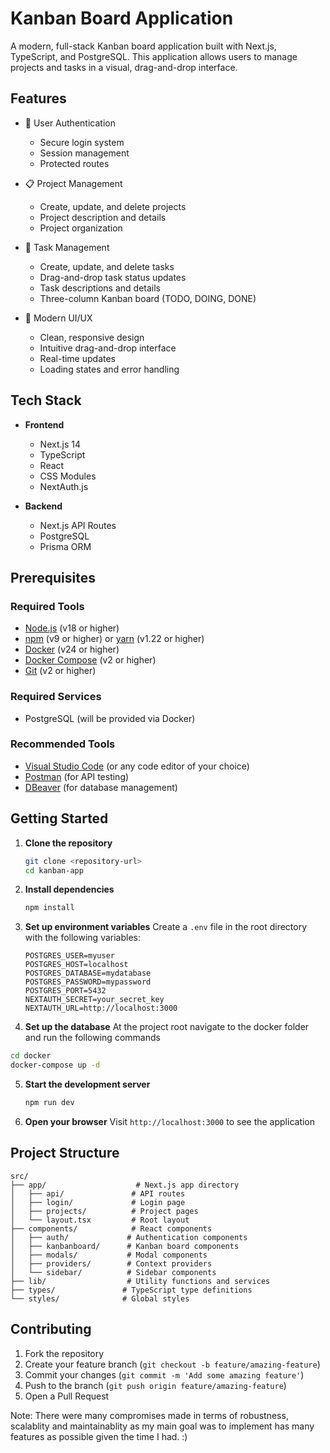 # Kanban Board Application

A modern, full-stack Kanban board application built with Next.js, TypeScript, and PostgreSQL. This application allows users to manage projects and tasks in a visual, drag-and-drop interface.

## Features

- 🔐 User Authentication
  - Secure login system
  - Session management
  - Protected routes

- 📋 Project Management
  - Create, update, and delete projects
  - Project description and details
  - Project organization

- 📝 Task Management
  - Create, update, and delete tasks
  - Drag-and-drop task status updates
  - Task descriptions and details
  - Three-column Kanban board (TODO, DOING, DONE)

- 🎨 Modern UI/UX
  - Clean, responsive design
  - Intuitive drag-and-drop interface
  - Real-time updates
  - Loading states and error handling

## Tech Stack

- **Frontend**
  - Next.js 14
  - TypeScript
  - React
  - CSS Modules
  - NextAuth.js

- **Backend**
  - Next.js API Routes
  - PostgreSQL
  - Prisma ORM

## Prerequisites

### Required Tools
- [Node.js](https://nodejs.org/) (v18 or higher)
- [npm](https://www.npmjs.com/) (v9 or higher) or [yarn](https://yarnpkg.com/) (v1.22 or higher)
- [Docker](https://www.docker.com/) (v24 or higher)
- [Docker Compose](https://docs.docker.com/compose/) (v2 or higher)
- [Git](https://git-scm.com/) (v2 or higher)

### Required Services
- PostgreSQL (will be provided via Docker)

### Recommended Tools
- [Visual Studio Code](https://code.visualstudio.com/) (or any code editor of your choice)
- [Postman](https://www.postman.com/) (for API testing)
- [DBeaver](https://dbeaver.io/) (for database management)

## Getting Started

1. **Clone the repository**
   ```bash
   git clone <repository-url>
   cd kanban-app
   ```

2. **Install dependencies**
   ```bash
   npm install
   ```

3. **Set up environment variables**
   Create a `.env` file in the root directory with the following variables:
   ```
   POSTGRES_USER=myuser
   POSTGRES_HOST=localhost
   POSTGRES_DATABASE=mydatabase
   POSTGRES_PASSWORD=mypassword
   POSTGRES_PORT=5432
   NEXTAUTH_SECRET=your_secret_key
   NEXTAUTH_URL=http://localhost:3000
   ```

4. **Set up the database**
  At the project root navigate to the docker folder and run the following commands
  ```bash
  cd docker
  docker-compose up -d
  ```

5. **Start the development server**
   ```bash
   npm run dev
   ```

6. **Open your browser**
   Visit `http://localhost:3000` to see the application

## Project Structure

```
src/
├── app/                    # Next.js app directory
│   ├── api/               # API routes
│   ├── login/             # Login page
│   ├── projects/          # Project pages
│   └── layout.tsx         # Root layout
├── components/            # React components
│   ├── auth/             # Authentication components
│   ├── kanbanboard/      # Kanban board components
│   ├── modals/           # Modal components
│   ├── providers/        # Context providers
│   └── sidebar/          # Sidebar components
├── lib/                  # Utility functions and services
├── types/               # TypeScript type definitions
└── styles/              # Global styles
```

## Contributing

1. Fork the repository
2. Create your feature branch (`git checkout -b feature/amazing-feature`)
3. Commit your changes (`git commit -m 'Add some amazing feature'`)
4. Push to the branch (`git push origin feature/amazing-feature`)
5. Open a Pull Request

Note: 
There were many compromises made in terms of robustness, scalablity and maintainablity as my main goal was to implement has many features as possible given the time I had. :) 
